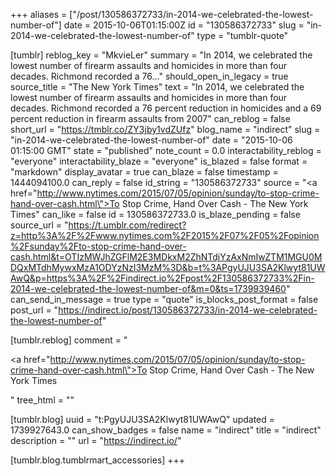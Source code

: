 +++
aliases = ["/post/130586372733/in-2014-we-celebrated-the-lowest-number-of"]
date = 2015-10-06T01:15:00Z
id = "130586372733"
slug = "in-2014-we-celebrated-the-lowest-number-of"
type = "tumblr-quote"

[tumblr]
reblog_key = "MkvieLer"
summary = "In 2014, we celebrated the lowest number of firearm assaults and homicides in more than four decades. Richmond recorded a 76..."
should_open_in_legacy = true
source_title = "The New York Times"
text = "In 2014, we celebrated the lowest number of firearm assaults and homicides in more than four decades. Richmond recorded a 76 percent reduction in homicides and a 69 percent reduction in firearm assaults from 2007"
can_reblog = false
short_url = "https://tmblr.co/ZY3jby1vdZUfz"
blog_name = "indirect"
slug = "in-2014-we-celebrated-the-lowest-number-of"
date = "2015-10-06 01:15:00 GMT"
state = "published"
note_count = 0.0
interactability_reblog = "everyone"
interactability_blaze = "everyone"
is_blazed = false
format = "markdown"
display_avatar = true
can_blaze = false
timestamp = 1444094100.0
can_reply = false
id_string = "130586372733"
source = "<a href=\"http://www.nytimes.com/2015/07/05/opinion/sunday/to-stop-crime-hand-over-cash.html\">To Stop Crime, Hand Over Cash - The New York Times</a>"
can_like = false
id = 130586372733.0
is_blaze_pending = false
source_url = "https://t.umblr.com/redirect?z=http%3A%2F%2Fwww.nytimes.com%2F2015%2F07%2F05%2Fopinion%2Fsunday%2Fto-stop-crime-hand-over-cash.html&t=OTIzMWJhZGFlM2E3MDkxM2ZhNTdjYzAxNmIwZTM1MGU0MDQxMTdhMywxMzA1ODYzNzI3MzM%3D&b=t%3APgyUJU3SA2Klwyt81UWAwQ&p=https%3A%2F%2Findirect.io%2Fpost%2F130586372733%2Fin-2014-we-celebrated-the-lowest-number-of&m=0&ts=1739939460"
can_send_in_message = true
type = "quote"
is_blocks_post_format = false
post_url = "https://indirect.io/post/130586372733/in-2014-we-celebrated-the-lowest-number-of"

[tumblr.reblog]
comment = "<p><a href=\"http://www.nytimes.com/2015/07/05/opinion/sunday/to-stop-crime-hand-over-cash.html\">To Stop Crime, Hand Over Cash - The New York Times</a></p>"
tree_html = ""

[tumblr.blog]
uuid = "t:PgyUJU3SA2Klwyt81UWAwQ"
updated = 1739927643.0
can_show_badges = false
name = "indirect"
title = "indirect"
description = ""
url = "https://indirect.io/"

[tumblr.blog.tumblrmart_accessories]
+++
